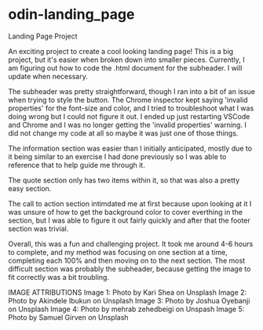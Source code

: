 # odin-landing_page
Landing Page Project

An exciting project to create a cool looking landing page! This is a big project, but it's easier when broken down into smaller 
pieces. Currently, I am figuring out how to code the .html document for the subheader. I will update when necessary.

The subheader was pretty straightforward, though I ran into a bit of an issue when trying to style the button. The Chrome inspector kept saying 'invalid properties' for the font-size and color, and I tried to troubleshoot what I was doing wrong but I could not figure it out. I ended up just restarting VSCode and Chrome and I was no longer getting the 'invalid properties' warning. I did not change my code at all so maybe it was just one of those things.

The information section was easier than I initially anticipated, mostly due to it being similar to an exercise I had done previously so I was able to reference that to help guide me through it.

The quote section only has two items within it, so that was also a pretty easy section.

The call to action section intimdated me at first because upon looking at it I was unsure of how to get the background color to cover everthing in the section, but I was able to figure it out fairly quickly and after that the footer section was trivial.


Overall, this was a fun and challenging project. It took me around 4-6 hours to complete, and my method was focusing on one section at a time, completing each 100% and then moving on to the next section. The most difficult section was probably the subheader, because getting the image to fit correctly was a bit troubling.











IMAGE ATTRIBUTIONS
Image 1: Photo by Kari Shea on Unsplash
Image 2: Photo by Akindele Ibukun on Unsplash
Image 3: Photo by Joshua Oyebanji on Unsplash
Image 4: Photo by mehrab zehedbeigi on Unspash
Image 5: Photo by Samuel Girven on Unsplash